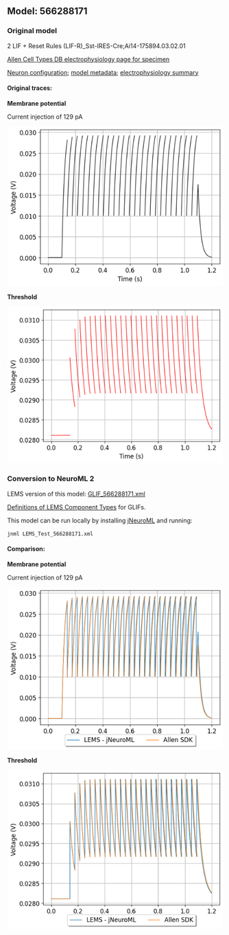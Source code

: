 
## Model: 566288171

### Original model

2 LIF + Reset Rules (LIF-R)_Sst-IRES-Cre;Ai14-175894.03.02.01

[Allen Cell Types DB electrophysiology page for specimen](http://celltypes.brain-map.org/mouse/experiment/electrophysiology/328031983)

[Neuron configuration](neuron_config.json); [model metadata](model_metadata.json); [electrophysiology summary](ephys_sweeps.json)

#### Original traces:

**Membrane potential**

Current injection of 129 pA

![Original](MembranePotential_129pA.png)

**Threshold**

![Threshold](Threshold_129pA.png)

### Conversion to NeuroML 2

LEMS version of this model: [GLIF_566288171.xml](GLIF_566288171.xml)

[Definitions of LEMS Component Types](../GLIFs.xml) for GLIFs.

This model can be run locally by installing [jNeuroML](https://github.com/NeuroML/jNeuroML) and running:

    jnml LEMS_Test_566288171.xml

#### Comparison:

**Membrane potential**

Current injection of 129 pA

![Comparison](Comparison_129pA.png)

**Threshold**

![Comparison](Comparison_Threshold_129pA.png)